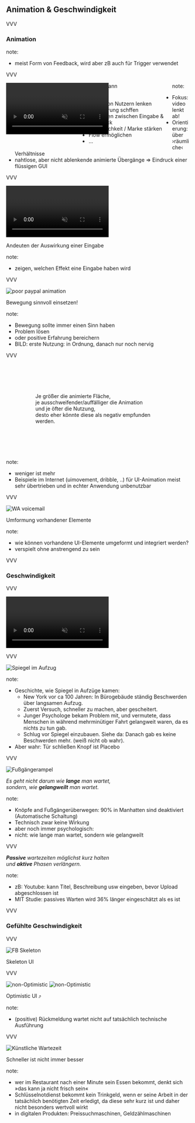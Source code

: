 <span class="slide-metadata" data-chapter="› Animation & Geschwindigkeit"></span>

## Animation & Geschwindigkeit

VVV

### Animation

note:
- meist Form von Feedback, wird aber zB auch für Trigger verwendet

VVV

<div style="width:40%; float:left;">
  <video data-src="img/goodtransition-cleardo-v3.mp4" data-autoplay style="height:10em;" loop controls muted></video>
</div>

<div style="width:50%; float:left; text-align:left;">
  Animation kann <br> <br>
  <ul>
    <li class="fragment">Fokus von Nutzern lenken</li>
    <li class="fragment">Orientierung schffen</li>
    <li class="fragment">Verbinden zwischen Eingabe & Feedback</li>
    <li class="fragment">Persönlichkeit / Marke stärken</li>
    <li class="fragment">Flow ermöglichen</li>
    <li class="fragment">...</li>
  </ul>
</div>

note:
- Fokus: video lenkt ab!
- Orientierung: über ›räumliche‹ Verhältnisse
- nahtlose, aber nicht ablenkende animierte Übergänge => Eindruck einer flüssigen GUI 

VVV

<video data-src="img/attributes-show-02.mp4" data-autoplay style="height:10em;" loop controls muted></video>

Andeuten der Auswirkung einer Eingabe

note:
- zeigen, welchen Effekt eine Eingabe haben wird

VVV

![poor paypal animation](img/paypal-reciept.gif)

Bewegung sinnvoll einsetzen!


note:
- Bewegung sollte immer einen Sinn haben
- Problem lösen 
- oder positive Erfahrung bereichern
- BILD: erste Nutzung: in Ordnung, danach nur noch nervig

VVV

<p style="padding: 5rem;">Je größer die animierte Fläche,<br>
<span class="fragment">je ausschweifender/auffälliger die Animation </span><br>
<span class="fragment">und je öfter die Nutzung, </span><br>
<span class="fragment">desto eher könnte diese als negativ empfunden werden.</span></p>

note:
- weniger ist mehr
- Beispiele im Internet (uimovement, dribble, ..) für UI-Animation meist sehr übertrieben und in echter Anwendung unbenutzbar

VVV

![WA voicemail](img/whatsapp-voicemail.gif)

Umformung vorhandener Elemente


note:
- wie können vorhandene UI-Elemente umgeformt und integriert werden?
- verspielt ohne anstrengend zu sein

VVV

### Geschwindigkeit

VVV

<video data-src="img/loading-stripes.mp4" data-autoplay style="height:10em;" loop controls muted></video>

VVV

![Spiegel im Aufzug](img/elevator-mirror.jpg "w50")

note:
- Geschichte, wie Spiegel in Aufzüge kamen:
  - New York vor ca 100 Jahren: In Bürogebäude ständig Beschwerden über langsamen Aufzug. 
  - Zuerst Versuch, schneller zu machen, aber gescheitert. 
  - Junger Psychologe bekam Problem mit, und vermutete, dass Menschen in während mehrminütiger Fahrt gelangweit waren, da es nichts zu tun gab. 
  - Schlug vor Spiegel einzubauen. Siehe da: Danach gab es keine Beschwerden mehr. (weiß nicht ob wahr).
- Aber wahr: Tür schließen Knopf ist Placebo

VVV

![Fußgängerampel](img/ampel.jpg "w50")

<em class="fragment">Es geht nicht darum wie <strong>lange</strong> man wartet, </em><br>
<em class="fragment">sondern, wie <strong>gelangweilt</strong> man wartet.</em>

note:
- Knöpfe and Fußgängerüberwegen: 90% in Manhatten sind deaktiviert (Automatische Schaltung)
- Technisch zwar keine Wirkung
- aber noch immer psychologisch: 
- nicht: wie lange man wartet, sondern wie gelangweilt

VVV

<em><strong>Passive</strong> wartezeiten möglichst kurz halten</em><br>
<em class="fragment">und <strong>aktive</strong> Phasen verlängern.</em><br>

note:
- zB: Youtube: kann Titel, Beschreibung usw eingeben, bevor Upload abgeschlossen ist
- MIT Studie: passives Warten wird 36% länger eingeschätzt als es ist

VVV

### <span class="fragment">Gefühlte</span> Geschwindigkeit

VVV

![FB Skeleton](img/skeleton-fb.gif "h60")

Skeleton UI

VVV

![non-Optimistic](img/send-non-optimistic.gif) 
![non-Optimistic](img/send-optimistic.gif) <!-- .element: class="fragment" data-fragment-index="2" -->

Optimistic UI ⤴<!-- .element: class="fragment" data-fragment-index="2" -->

note:
- (positive) Rückmeldung wartet nicht auf tatsächlich technische Ausführung

VVV

![Künstliche Wartezeit](img/calculating-savings.jpg)

<span class="fragment">Schneller ist nicht immer besser</span>

note:
- wer im Restaurant nach einer Minute sein Essen bekommt, denkt sich »das kann ja nicht frisch sein« 
- Schlüsselnotdienst bekommt kein Trinkgeld, wenn er seine Arbeit in der tatsächlich benötigten Zeit erledigt, da diese sehr kurz ist und daher nicht besonders wertvoll wirkt
- in digitalen Produkten: Preissuchmaschinen, Geldzählmaschinen